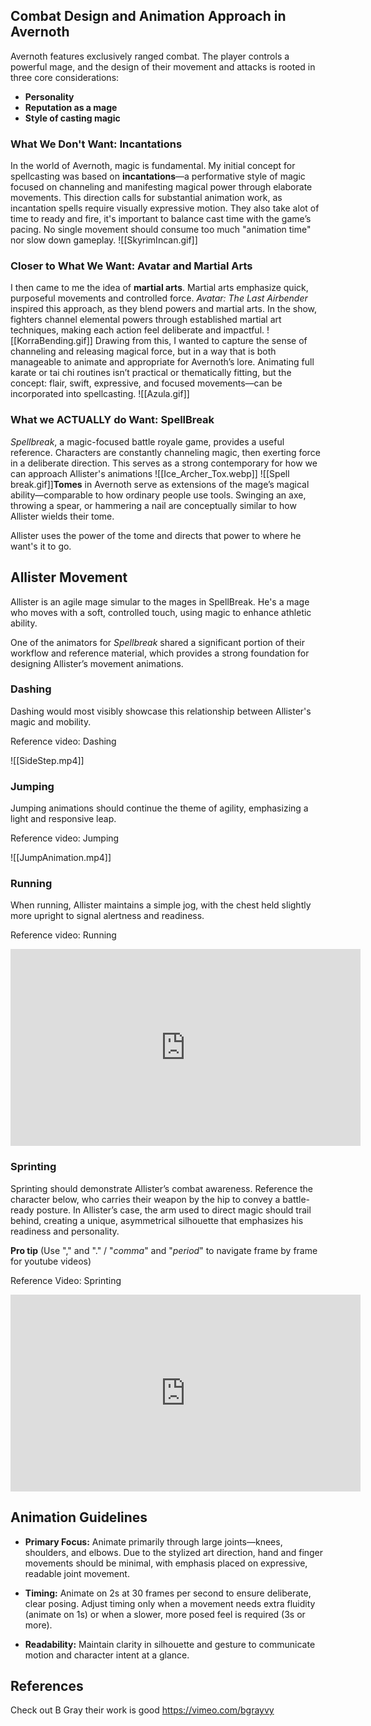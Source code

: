 ## Combat Design and Animation Approach in Avernoth

Avernoth features exclusively ranged combat. The player controls a powerful mage, and the design of their movement and attacks is rooted in three core considerations:

- **Personality**
- **Reputation as a mage**
- **Style of casting magic**

### What We Don't Want: Incantations

In the world of Avernoth, magic is fundamental. My initial concept for spellcasting was based on **incantations**—a performative style of magic focused on channeling and manifesting magical power through elaborate movements.
This direction calls for substantial animation work, as incantation spells require visually expressive motion. They also take alot of time to ready and fire, it's important to balance cast time  with the game’s pacing. No single movement should consume too much "animation time" nor slow down gameplay.
![[SkyrimIncan.gif]]


### Closer to What We Want: Avatar and Martial Arts

I then came to me the idea of **martial arts**. Martial arts emphasize quick, purposeful movements and controlled force. _Avatar: The Last Airbender_ inspired this approach, as they blend powers and martial arts. 
In the show, fighters channel elemental powers through established martial art techniques, making each action feel deliberate and impactful. 
![[KorraBending.gif]]
Drawing from this, I wanted to capture the sense of channeling and releasing magical force, but in a way that is both manageable to animate and appropriate for Avernoth’s lore.  Animating full karate or tai chi routines isn’t practical or thematically fitting, but the concept: flair, swift, expressive, and focused movements—can be incorporated into spellcasting.
![[Azula.gif]]


### What we ACTUALLY do Want: SpellBreak

_Spellbreak_, a magic-focused battle royale game, provides a useful reference. Characters are constantly channeling magic, then exerting force in a deliberate direction. This serves as a strong contemporary for how we can approach Allister's animations
![[Ice_Archer_Tox.webp]]
![[Spell break.gif]]**Tomes** in Avernoth serve as extensions of the mage’s magical ability—comparable to how ordinary people use tools. Swinging an axe, throwing a spear, or hammering a nail are conceptually similar to how Allister wields their tome.

Allister uses the power of the tome and directs that power to where he want's it to go.

## Allister Movement

Allister is an agile mage simular to the mages in SpellBreak. He's a mage who moves with a soft, controlled touch, using magic to enhance athletic ability.

One of the animators for _Spellbreak_ shared a significant portion of their workflow and reference material, which provides a strong foundation for designing Allister’s movement animations.

### Dashing
Dashing would most visibly showcase this relationship between Allister's magic and mobility. 

Reference video: Dashing

![[SideStep.mp4]]


### Jumping

Jumping animations should continue the theme of agility, emphasizing a light and responsive leap.

Reference video: Jumping

![[JumpAnimation.mp4]]


### Running

When running, Allister maintains a simple jog, with the chest held slightly more upright to signal alertness and readiness.

Reference video: Running

<iframe width="560" height="315" src="https://www.youtube.com/embed/YpLkEJ0sJu4?si=q6S9Sru-IbQ7SCm0&amp;start=100" title="YouTube video player" frameborder="0" allow="accelerometer; autoplay; clipboard-write; encrypted-media; gyroscope; picture-in-picture; web-share" referrerpolicy="strict-origin-when-cross-origin" allowfullscreen></iframe>

### Sprinting

Sprinting should demonstrate Allister’s combat awareness. Reference the character below, who carries their weapon by the hip to convey a battle-ready posture. In Allister’s case, the arm used to direct magic should trail behind, creating a unique, asymmetrical silhouette that emphasizes his readiness and personality.

**Pro tip**
(Use "," and "." / "*comma*" and "*period*"  to navigate frame by frame for youtube videos)

Reference Video: Sprinting 

<iframe width="560" height="315" src="https://www.youtube.com/embed/kQhq02clmWc?si=uNjncQrK4z3HjiRk&amp;start=5694" title="YouTube video player" frameborder="0" allow="accelerometer; autoplay; clipboard-write; encrypted-media; gyroscope; picture-in-picture; web-share" referrerpolicy="strict-origin-when-cross-origin" allowfullscreen></iframe>

## Animation Guidelines

- **Primary Focus:** Animate primarily through large joints—knees, shoulders, and elbows. Due to the stylized art direction, hand and finger movements should be minimal, with emphasis placed on expressive, readable joint movement.
    
- **Timing:** Animate on 2s at 30 frames per second to ensure deliberate, clear posing. Adjust timing only when a movement needs extra fluidity (animate on 1s) or when a slower, more posed feel is required (3s or more).
    
- **Readability:** Maintain clarity in silhouette and gesture to communicate motion and character intent at a glance.

## References

Check out B Gray their work is good 
https://vimeo.com/bgrayvy